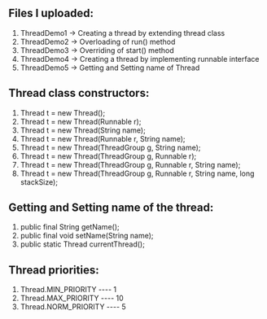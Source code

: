 Files I uploaded:
--------
1) ThreadDemo1 -> Creating a thread by extending thread class
2) ThreadDemo2 -> Overloading of run() method
3) ThreadDemo3 -> Overriding of start() method
4) ThreadDemo4 -> Creating a thread by implementing runnable interface
5) ThreadDemo5 -> Getting and Setting name of Thread

Thread class constructors:
-------------------------
1) Thread t = new Thread();
2) Thread t = new Thread(Runnable r);
3) Thread t = new Thread(String name);
4) Thread t = new Thread(Runnable r, String name);
5) Thread t = new Thread(ThreadGroup g, String name);
6) Thread t = new Thread(ThreadGroup g, Runnable r);
7) Thread t = new Thread(ThreadGroup g, Runnable r, String name);
8) Thread t = new Thread(ThreadGroup g, Runnable r, String name, long stackSize);

Getting and Setting name of the thread:
------------------
1) public final String getName();
2) public final void setName(String name);
3) public static Thread currentThread();

Thread priorities:
-----
1) Thread.MIN_PRIORITY ---- 1
2) Thread.MAX_PRIORITY ---- 10
3) Thread.NORM_PRIORITY ---- 5
